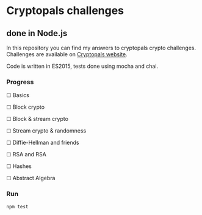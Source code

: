 # Cryptopals challenges
## done in Node.js

In this repository you can find my answers to cryptopals crypto challenges. Challenges are available on [Cryptopals website](http://cryptopals.com/).

Code is written in ES2015, tests done using mocha and chai.

### Progress

&#9744; Basics

&#9744; Block crypto

&#9744; Block & stream crypto

&#9744; Stream crypto & randomness

&#9744; Diffie-Hellman and friends

&#9744; RSA and RSA

&#9744; Hashes

&#9744; Abstract Algebra 

### Run

```
npm test
```
